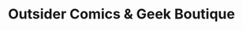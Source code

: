 ---
title: "Outsider Comics & Geek Boutique"
url: /seattle/outsider-comics-und-geek-boutique/
shop: Allgemein
---